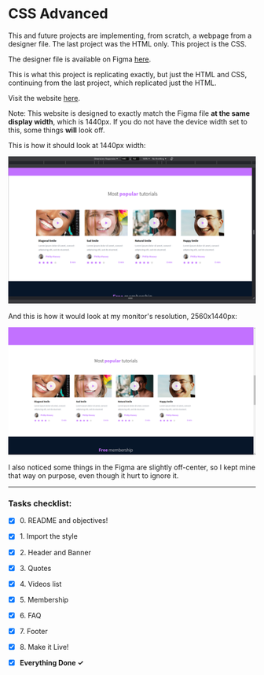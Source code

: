 # CSS Advanced

This and future projects are implementing, from scratch, a webpage from a
designer file. The last project was the HTML only. This project is the CSS.

The designer file is available on Figma [here](https://www.figma.com/file/XrEAsu1vQj5fhVaNG38d2W/Homepage).

This is what this project is replicating exactly, but just the HTML and CSS,
continuing from the last project, which replicated just the HTML.

Visit the website [here](https://zytronium.github.io/atlas-web-development/css_advanced/).

Note: This website is designed to exactly match the Figma file **at the same
display width**, which is 1440px. If you do not have the device width set to
this, some things **will** look off.

This is how it should look at 1440px width:

<img src="images/Display_Example_1.png" alt="Example at 1440px Width" width="512">

And this is how it would look at my monitor's resolution, 2560x1440px:

<img src="images/Display_Example_2.png" alt="Example at 2560px Width" width="512">

I also noticed some things in the Figma are slightly off-center, so I kept mine
that way on purpose, even though it hurt to ignore it. 

---

### Tasks checklist:
[//]: # ("​" comes before every number because otherwise, the
numbers will be formatted like "i, ii, iii, iv, etc." instead
of "1, 2, 3, 4, etc.". "​" is a zero-width space)
- [X] ​0. README and objectives!
- [X] ​1. Import the style
- [X] ​2. Header and Banner
- [X] ​3. Quotes
- [X] ​4. Videos list
- [X] ​5. Membership
- [X] ​6. FAQ
- [X] ​7. Footer
- [X] ​8. Make it Live!


- [X] **Everything Done ✓**
